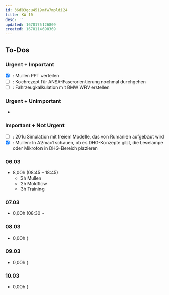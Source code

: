 ```yaml
---
id: 36d83gcu4519mfw7mpldi24
title: KW 10
desc: ''
updated: 1678175126809
created: 1678114698369
---
```

## To-Dos
### Urgent + Important
- [x] : Mullen PPT verteilen
- [ ] : Kochrezept für ANSA-Faserorientierung nochmal durchgehen
- [ ] : Fahrzeugkalkulation mit BMW WRV erstellen
### Urgent + Unimportant
- 
### Important + Not Urgent
- [ ] : 201u Simulation mit freiem Modelle, das von Rumänien aufgebaut wird
- [x] : Mullen: In A2mac1 schauen, ob es DHG-Konzepte gibt, die Leselampe oder Mikrofon in DHG-Bereich plazieren

### 06.03
- 8,00h (08:45 - 18:45)
  - 3h Mullen
  - 2h Moldflow
  - 3h Training

### 07.03
- 0,00h (08:30 - 

### 08.03
- 0,00h (

### 09.03
- 0,00h (

### 10.03
- 0,00h (
